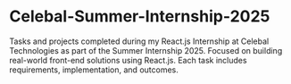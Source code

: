 # Celebal-Summer-Internship-2025
Tasks and projects completed during my React.js Internship at Celebal Technologies as part of the Summer Internship 2025. Focused on building real-world front-end solutions using React.js. Each task includes requirements, implementation, and outcomes.     
  
